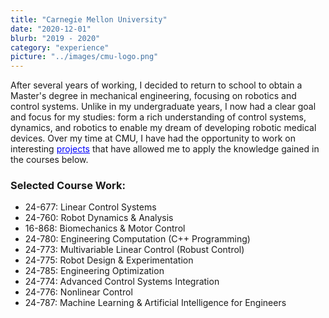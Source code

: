 ```yaml
---
title: "Carnegie Mellon University"
date: "2020-12-01"
blurb: "2019 - 2020"
category: "experience"
picture: "../images/cmu-logo.png"
---
```


After several years of working, I decided to return to school to obtain a Master's degree in mechanical engineering, focusing on robotics and control systems. Unlike in my undergraduate years, I now had a clear goal and focus for my studies: form a rich understanding of control systems, dynamics, and robotics to enable my dream of developing robotic medical devices. Over my time at CMU, I have had the opportunity to work on interesting <a href="/projects" style="color:blue;">projects</a> that have allowed me to apply the knowledge gained in the courses below.


### Selected Course Work:
- 24-677: Linear Control Systems
- 24-760: Robot Dynamics & Analysis
- 16-868: Biomechanics & Motor Control
- 24-780: Engineering Computation (C++ Programming)
- 24-773: Multivariable Linear Control (Robust Control)
- 24-775: Robot Design & Experimentation
- 24-785: Engineering Optimization
- 24-774: Advanced Control Systems Integration
- 24-776: Nonlinear Control
- 24-787: Machine Learning & Artificial Intelligence for Engineers